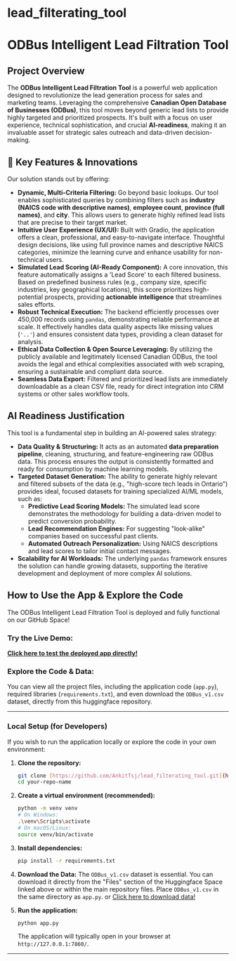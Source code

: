 # lead_filterating_tool


# ODBus Intelligent Lead Filtration Tool

## Project Overview

The **ODBus Intelligent Lead Filtration Tool** is a powerful web application designed to revolutionize the lead generation process for sales and marketing teams. Leveraging the comprehensive **Canadian Open Database of Businesses (ODBus)**, this tool moves beyond generic lead lists to provide highly targeted and prioritized prospects. It's built with a focus on user experience, technical sophistication, and crucial **AI-readiness**, making it an invaluable asset for strategic sales outreach and data-driven decision-making.

## 🌟 Key Features & Innovations

Our solution stands out by offering:

* **Dynamic, Multi-Criteria Filtering:** Go beyond basic lookups. Our tool enables sophisticated queries by combining filters such as **industry (NAICS code with descriptive names)**, **employee count**, **province (full names)**, and **city**. This allows users to generate highly refined lead lists that are precise to their target market.
* **Intuitive User Experience (UX/UI):** Built with Gradio, the application offers a clean, professional, and easy-to-navigate interface. Thoughtful design decisions, like using full province names and descriptive NAICS categories, minimize the learning curve and enhance usability for non-technical users.
* **Simulated Lead Scoring (AI-Ready Component):** A core innovation, this feature automatically assigns a 'Lead Score' to each filtered business. Based on predefined business rules (e.g., company size, specific industries, key geographical locations), this score prioritizes high-potential prospects, providing **actionable intelligence** that streamlines sales efforts.
* **Robust Technical Execution:** The backend efficiently processes over 450,000 records using `pandas`, demonstrating reliable performance at scale. It effectively handles data quality aspects like missing values (`'..'`) and ensures consistent data types, providing a clean dataset for analysis.
* **Ethical Data Collection & Open Source Leveraging:** By utilizing the publicly available and legitimately licensed Canadian ODBus, the tool avoids the legal and ethical complexities associated with web scraping, ensuring a sustainable and compliant data source.
* **Seamless Data Export:** Filtered and prioritized lead lists are immediately downloadable as a clean CSV file, ready for direct integration into CRM systems or other sales workflow tools.

## AI Readiness Justification

This tool is a fundamental step in building an AI-powered sales strategy:

* **Data Quality & Structuring:** It acts as an automated **data preparation pipeline**, cleaning, structuring, and feature-engineering raw ODBus data. This process ensures the output is consistently formatted and ready for consumption by machine learning models.
* **Targeted Dataset Generation:** The ability to generate highly relevant and filtered subsets of the data (e.g., "high-score tech leads in Ontario") provides ideal, focused datasets for training specialized AI/ML models, such as:
    * **Predictive Lead Scoring Models:** The simulated lead score demonstrates the methodology for building a data-driven model to predict conversion probability.
    * **Lead Recommendation Engines:** For suggesting "look-alike" companies based on successful past clients.
    * **Automated Outreach Personalization:** Using NAICS descriptions and lead scores to tailor initial contact messages.
* **Scalability for AI Workloads:** The underlying `pandas` framework ensures the solution can handle growing datasets, supporting the iterative development and deployment of more complex AI solutions.

## How to Use the App & Explore the Code

The ODBus Intelligent Lead Filtration Tool is deployed and fully functional on our GitHub Space!

### **Try the Live Demo:**

**[Click here to test the deployed app directly!](https://huggingface.co/spaces/devankit/Ankit_Lead_Filteration)**

### **Explore the Code & Data:**

You can view all the project files, including the application code (`app.py`), required libraries (`requirements.txt`), and even download the `ODBus_v1.csv` dataset, directly from this huggingface repository.

---

### **Local Setup (for Developers)**

If you wish to run the application locally or explore the code in your own environment:

1.  **Clone the repository:**
    ```bash
    git clone [https://github.com/AnkitTsj/lead_filterating_tool.git](https://github.com/AnkitTsj/lead_filterating_tool.git)
    cd your-repo-name
    ```


2.  **Create a virtual environment (recommended):**
    ```bash
    python -m venv venv
    # On Windows:
    .\venv\Scripts\activate
    # On macOS/Linux:
    source venv/bin/activate
    ```

3.  **Install dependencies:**
    ```bash
    pip install -r requirements.txt
    ```

4.  **Download the Data:**
    The `ODBus_v1.csv` dataset is essential. You can download it directly from the "Files" section of the Huggingface Space linked above or within the main repository files. Place `ODBus_v1.csv` in the same directory as `app.py`. or [Click here to download data!](https://huggingface.co/spaces/devankit/Ankit_Lead_Filteration/blob/main/ODBus_v1.csv)

5.  **Run the application:**
    ```bash
    python app.py
    ```
    The application will typically open in your browser at `http://127.0.0.1:7860/`.


---
